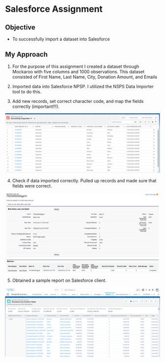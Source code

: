 # Salesforce Assignment

## Objective
- To successfully import a dataset into Salesforce

## My Approach
1. For the purpose of this assignment I created a dataset through Mockaroo with five columns and 1000 observations. This dataset consisted of First Name, Last Name, City, Donation Amount, and Emails

2. Imported data into Salesforce NPSP. I utilized the NSPS Data Importer tool to do this.

3. Add new records, set correct character code, and map the fields correctly (important!!!).

![](./1.png)

4. Check if data imported correctly. Pulled up records and made sure that fields were correct.

![](./2.png)

5. Obtained a sample report on Salesforce client.
 
![](./3.png)
